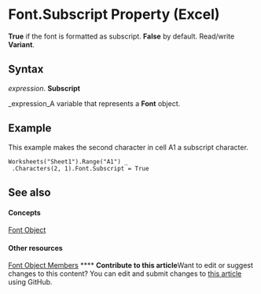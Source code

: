 
# Font.Subscript Property (Excel)

 **True** if the font is formatted as subscript. **False** by default. Read/write **Variant**.


## Syntax

 _expression_. **Subscript**

 _expression_A variable that represents a  **Font** object.


## Example

This example makes the second character in cell A1 a subscript character.


```
Worksheets("Sheet1").Range("A1") _ 
 .Characters(2, 1).Font.Subscript = True
```


## See also


#### Concepts


 [Font Object](f4788ba4-1c4c-2f03-4d73-194bc9316825.md)
#### Other resources


 [Font Object Members](537d89ae-59c5-0420-029a-32a2c385f02c.md)
****   **Contribute to this article**Want to edit or suggest changes to this content? You can edit and submit changes to  [this article](https://github.com/jhershey00/VBA_Excel_Test/OpenXMLCon/articles/fb98ecb9-9653-4b5e-f3e1-838309069810.md) using GitHub.


